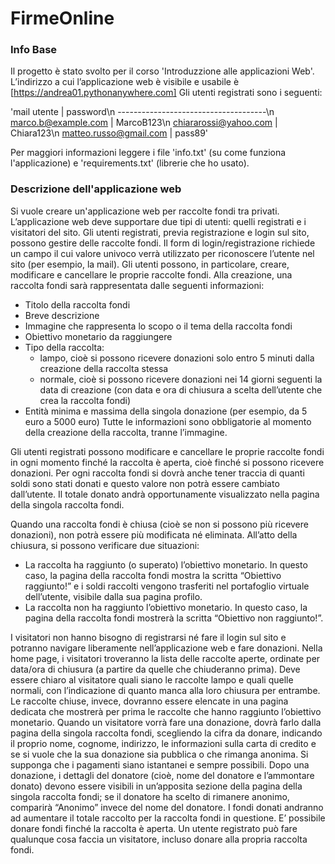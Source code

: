 # FirmeOnline
### Info Base
Il progetto è stato svolto per il corso 'Introduzzione alle applicazioni Web'.
L’indirizzo a cui l’applicazione web è visibile e usabile è [https://andrea01.pythonanywhere.com]
Gli utenti registrati sono i seguenti:

'mail utente            | password\n
-------------------------------------\n
marco.b@example.com    | MarcoB123\n
chiararossi@yahoo.com  | Chiara123\n
matteo.russo@gmail.com | pass89'

Per maggiori informazioni leggere i file 'info.txt' (su come funziona l'applicazione) e 'requirements.txt' (librerie che ho usato).

### Descrizione dell'applicazione web
Si vuole creare un'applicazione web per raccolte fondi tra privati. L’applicazione web deve supportare due tipi di utenti: quelli registrati e i visitatori del sito. 
Gli utenti registrati, previa registrazione e login sul sito, possono gestire delle raccolte fondi. Il form di login/registrazione richiede un campo il cui valore univoco verrà utilizzato per riconoscere l’utente nel sito (per esempio, la mail). Gli utenti possono, in particolare, creare, modificare e cancellare le proprie raccolte fondi. Alla creazione, una raccolta fondi sarà rappresentata dalle seguenti informazioni:
- Titolo della raccolta fondi
- Breve descrizione
- Immagine che rappresenta lo scopo o il tema della raccolta fondi
- Obiettivo monetario da raggiungere
- Tipo della raccolta:
  - lampo, cioè si possono ricevere donazioni solo entro 5 minuti dalla creazione della raccolta stessa
  - normale, cioè si possono ricevere donazioni nei 14 giorni seguenti la data di creazione (con data e ora di chiusura a        scelta dell’utente che crea la raccolta fondi)
- Entità minima e massima della singola donazione (per esempio, da 5 euro a 5000 euro)
Tutte le informazioni sono obbligatorie al momento della creazione della raccolta, tranne l’immagine. 

Gli utenti registrati possono modificare e cancellare le proprie raccolte fondi in ogni momento finché la raccolta è aperta, cioè finché si possono ricevere donazioni. Per ogni raccolta fondi si dovrà anche tener traccia di quanti soldi sono stati donati e questo valore non potrà essere cambiato dall’utente. Il totale donato andrà opportunamente visualizzato nella pagina della singola raccolta fondi.

Quando una raccolta fondi è chiusa (cioè se non si possono più ricevere donazioni), non potrà essere più modificata né eliminata. All’atto della chiusura, si possono verificare due situazioni:
- La raccolta ha raggiunto (o superato) l’obiettivo monetario. In questo caso, la pagina della raccolta fondi mostra la 
  scritta “Obiettivo raggiunto!” e i soldi raccolti vengono trasferiti nel portafoglio virtuale dell’utente, visibile dalla 
  sua pagina profilo.
- La raccolta non ha raggiunto l’obiettivo monetario. In questo caso, la pagina della raccolta fondi mostrerà la scritta 
  “Obiettivo non raggiunto!”.

I visitatori non hanno bisogno di registrarsi né fare il login sul sito e potranno navigare liberamente nell’applicazione web e fare donazioni. 
Nella home page, i visitatori troveranno la lista delle raccolte aperte, ordinate per data/ora di chiusura (a partire da quelle che chiuderanno prima). Deve essere chiaro al visitatore quali siano le raccolte lampo e quali quelle normali, con l’indicazione di quanto manca alla loro chiusura per entrambe. 
Le raccolte chiuse, invece, dovranno essere elencate in una pagina dedicata che mostrerà per prima le raccolte che hanno raggiunto l’obiettivo monetario.
Quando un visitatore vorrà fare una donazione, dovrà farlo dalla pagina della singola raccolta fondi, scegliendo la cifra da donare, indicando il proprio nome, cognome, indirizzo, le informazioni sulla carta di credito e se si vuole che la sua donazione sia pubblica o che rimanga anonima. Si supponga che i pagamenti siano istantanei e sempre possibili. 
Dopo una donazione, i dettagli del donatore (cioè, nome del donatore e l’ammontare donato) devono essere visibili in un’apposita sezione della pagina della singola raccolta fondi; se il donatore ha scelto di rimanere anonimo, comparirà “Anonimo” invece del nome del donatore. I fondi donati andranno ad aumentare il totale raccolto per la raccolta fondi in questione. E’ possibile donare fondi finché la raccolta è aperta.
Un utente registrato può fare qualunque cosa faccia un visitatore, incluso donare alla propria raccolta fondi.
